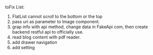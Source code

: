 toFix List:

1. FlatList cannot scroll to the bottom or the top
2. pass uri as parameter to Image component.
3. grap info with api method, change data in FakeApi com, then create backend restful api to officially use.
4. read blog content with pdf reader.
5. add drawer navigation
6. add setting

